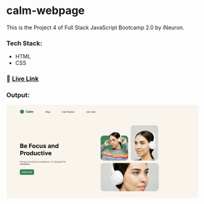 # calm-webpage

This is the Project 4 of Full Stack JavaScript Bootcamp 2.0 by iNeuron.

### Tech Stack:

- HTML
- CSS

### :rocket: [Live Link](https://calm-webpage.netlify.app/)

### Output:

![calm-webpage-output](calm-webpage-output.png)
